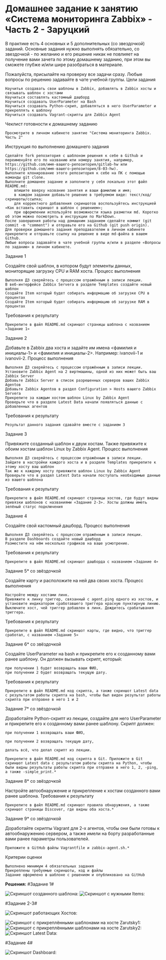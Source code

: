 # Домашнее задание к занятию «Система мониторинга Zabbix» - Часть 2 - Заруцкий


В практике есть 4 основных и 5 дополнительных (со звездочкой) заданий. Основные задания нужно выполнять обязательно, со звездочкой - по желанию и его решение никак не повлияет на получение вами зачета по этому домашнему заданию, при этом вы сможете глубже и/или шире разобраться в материале.

Пожалуйста, присылайте на проверку все задачи сразу. Любые вопросы по решению задавайте в чате учебной группы.
Цели задания

    Научитья создавать свои шаблоны в Zabbix, добавлять в Zabbix хосты и связывать шаблон с хостами
    Научиться составлять кастомный дашборд
    Научиться создавать UserParameter на Bash
    Научиться создавать Python-скрип, добавляться в него UserParameter и прикреплять к шаблону
    Научиться создавать Vagrant-скрипты для Zabbix Agent

Чеклист готовности к домашнему заданию

    Просмотрите в личном кабинете занятие "Система мониторинга Zabbix. Часть 2"

Инструкция по выполнению домашнего задания

    Сделайте fork репозитория c шаблоном решения к себе в Github и переименуйте его по названию или номеру занятия, например, https://github.com/имя-вашего-репозитория/gitlab-hw или https://github.com/имя-вашего-репозитория/8-03-hw).
    Выполните клонирование этого репозитория к себе на ПК с помощью команды git clone.
    Выполните домашнее задание и заполните у себя локально этот файл README.md:
        впишите вверху название занятия и ваши фамилию и имя;
        в каждом задании добавьте решение в требуемом виде: текст/код/скриншоты/ссылка;
        для корректного добавления скриншотов воспользуйтесь инструкцией «Как вставить скриншот в шаблон с решением»;
        при оформлении используйте возможности языка разметки md. Коротко об этом можно посмотреть в инструкции по MarkDown.
    После завершения работы над домашним заданием сделайте коммит (git commit -m "comment") и отправьте его на Github (git push origin).
    Для проверки домашнего задания преподавателем в личном кабинете прикрепите и отправьте ссылку на решение в виде md-файла в вашем Github.
    Любые вопросы задавайте в чате учебной группы и/или в разделе «Вопросы по заданию» в личном кабинете.

Задание 1

Создайте свой шаблон, в котором будут элементы данных, мониторящие загрузку CPU и RAM хоста.
Процесс выполнения

    Выполняя ДЗ сверяйтесь с процессом отражённым в записи лекции.
    В веб-интерфейсе Zabbix Servera в разделе Templates создайте новый шаблон
    Создайте Item который будет собирать информацию об загрузке CPU в процентах
    Создайте Item который будет собирать информацию об загрузке RAM в процентах

Требования к результату

    Прикрепите в файл README.md скриншот страницы шаблона с названием «Задание 1»

Задание 2

Добавьте в Zabbix два хоста и задайте им имена <фамилия и инициалы-1> и <фамилия и инициалы-2>. Например: ivanovii-1 и ivanovii-2.
Процесс выполнения

    Выполняя ДЗ сверяйтесь с процессом отражённым в записи лекции.
    Установите Zabbix Agent на 2 виртмашины, одной из них может быть ваш Zabbix Server
    Добавьте Zabbix Server в список разрешенных серверов ваших Zabbix Agentов
    Добавьте Zabbix Agentов в раздел Configuration > Hosts вашего Zabbix Servera
    Прикрепите за каждым хостом шаблон Linux by Zabbix Agent
    Проверьте что в разделе Latest Data начали появляться данные с добавленных агентов

Требования к результату

    Результат данного задания сдавайте вместе с заданием 3

Задание 3

Привяжите созданный шаблон к двум хостам. Также привяжите к обоим хостам шаблон Linux by Zabbix Agent.
Процесс выполнения

    Выполняя ДЗ сверяйтесь с процессом отражённым в записи лекции.
    Зайдите в настройки каждого хоста и в разделе Templates прикрепите к этому хосту ваш шаблон
    Так же к каждому хосту привяжите шаблон Linux by Zabbix Agent
    Проверьте что в раздел Latest Data начали поступать необходимые данные из вашего шаблона

Требования к результату

    Прикрепите в файл README.md скриншот страницы хостов, где будут видны привязки шаблонов с названиями «Задание 2-3». Хосты должны иметь зелёный статус подключения

Задание 4

Создайте свой кастомный дашборд.
Процесс выполнения

    Выполняя ДЗ сверяйтесь с процессом отражённым в записи лекции.
    В разделе Dashboards создайте новый дашборд
    Разместите на нём несколько графиков на ваше усмотрение.

Требования к результату

    Прикрепите в файл README.md скриншот дашборда с названием «Задание 4»

Задание 5* со звёздочкой

Создайте карту и расположите на ней два своих хоста.
Процесс выполнения

    Настройте между хостами линк.
    Привяжите к линку триггер, связанный с agent.ping одного из хостов, и установите индикатором сработавшего триггера красную пунктирную линию.
    Выключите хост, чей триггер добавлен в линк. Дождитесь срабатывания триггера.

Требования к результату

    Прикрепите в файл README.md скриншот карты, где видно, что триггер сработал, с названием «Задание 5»

Задание 6* со звёздочкой

Создайте UserParameter на bash и прикрепите его к созданному вами ранее шаблону. Он должен вызывать скрипт, который:

    при получении 1 будет возвращать ваши ФИО,
    при получении 2 будет возвращать текущую дату.

Требования к результату

    Прикрепите в файл README.md код скрипта, а также скриншот Latest data с результатом работы скрипта на bash, чтобы был виден результат работы скрипта при отправке в него 1 и 2

Задание 7* со звёздочкой

Доработайте Python-скрипт из лекции, создайте для него UserParameter и прикрепите его к созданному вами ранее шаблону. Скрипт должен:

    при получении 1 возвращать ваши ФИО,

    при получении 2 возвращать текущую дату,

    делать всё, что делал скрипт из лекции.

    Прикрепите в файл README.md код скрипта в Git. Приложите в Git скриншот Latest data с результатом работы скрипта на Python, чтобы были видны результаты работы скрипта при отправке в него 1, 2, -ping, а также -simple_print.*

Задание 8* со звёздочкой

Настройте автообнаружение и прикрепление к хостам созданного вами ранее шаблона.
Требования к результату

    Прикрепите в файл README.md скриншот правила обнаружения, а также скриншот страницы Discover, где видны оба хоста.*

Задание 9* со звёздочкой

Доработайте скрипты Vagrant для 2-х агентов, чтобы они были готовы к автообнаружению сервером, а также имели на борту разработанные вами ранее параметры пользователей.

    Приложите в GitHub файлы Vagrantfile и zabbix-agent.sh.*

Критерии оценки

    Выполнено минимум 4 обязательных задания
    Прикреплены требуемые скриншоты, код и файлы
    Задание оформлено в шаблоне с решением и опубликовано на GitHub


**Решения:**
#Задание 1#

![Скриншот созданного шаблона:](Скриншот2.1.png)
![Скриншот с нужными Items:](Скриншот2.2.png)


#Задание 2-3#

![Скриншот работающих Хостов:](Скриншот2.3.png)

![Скриншот с прикреплёнными шаблонами на хосте Zarutsky1:](Скриншот2.4.png)
![Скриншот с прикреплёнными шаблонами на хосте Zarutsky2:](Скриншот2.5.png)
![Скриншот Latest Data:](Скриншот2.6.png)

#Задание 4#

![Скриншот Dashboard:](Скриншот2.7.png)
